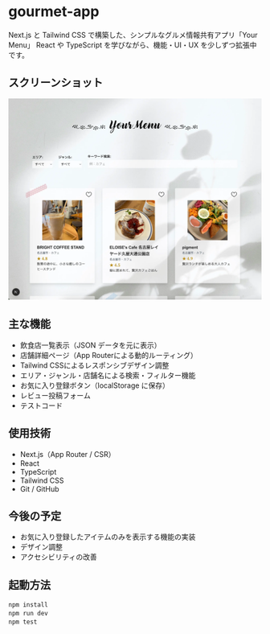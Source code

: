 # gourmet-app

Next.js と Tailwind CSS で構築した、シンプルなグルメ情報共有アプリ「Your Menu」
React や TypeScript を学びながら、機能・UI・UX を少しずつ拡張中です。

## スクリーンショット

<img src="screenshots/TOP.webp" alt="トップページ" width="600" />

## 主な機能

- 飲食店一覧表示（JSON データを元に表示）
- 店舗詳細ページ（App Routerによる動的ルーティング）
- Tailwind CSSによるレスポンシブデザイン調整
- エリア・ジャンル・店舗名による検索・フィルター機能
- お気に入り登録ボタン（localStorage に保存）
- レビュー投稿フォーム
- テストコード

## 使用技術

- Next.js（App Router / CSR）
- React
- TypeScript
- Tailwind CSS
- Git / GitHub

## 今後の予定

- お気に入り登録したアイテムのみを表示する機能の実装
- デザイン調整
- アクセシビリティの改善

## 起動方法

```bash
npm install
npm run dev
npm test
```